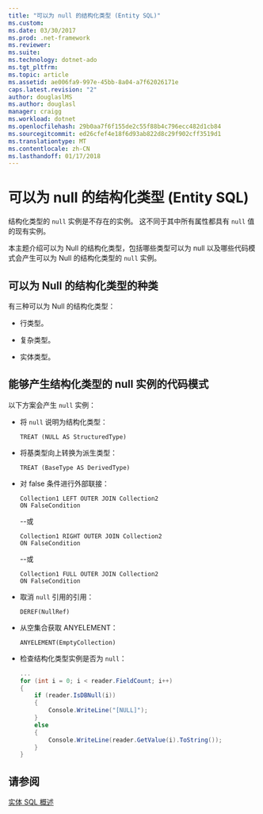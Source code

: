 ```yaml
---
title: "可以为 null 的结构化类型 (Entity SQL)"
ms.custom: 
ms.date: 03/30/2017
ms.prod: .net-framework
ms.reviewer: 
ms.suite: 
ms.technology: dotnet-ado
ms.tgt_pltfrm: 
ms.topic: article
ms.assetid: ae006fa9-997e-45bb-8a04-a7f62026171e
caps.latest.revision: "2"
author: douglaslMS
ms.author: douglasl
manager: craigg
ms.workload: dotnet
ms.openlocfilehash: 29b0aa7f6f155de2c55f88b4c796ecc482d1cb84
ms.sourcegitcommit: ed26cfef4e18f6d93ab822d8c29f902cff3519d1
ms.translationtype: MT
ms.contentlocale: zh-CN
ms.lasthandoff: 01/17/2018
---
```

# <a name="nullable-structured-types-entity-sql"></a>可以为 null 的结构化类型 (Entity SQL)
结构化类型的 `null` 实例是不存在的实例。 这不同于其中所有属性都具有 `null` 值的现有实例。  
  
 本主题介绍可以为 Null 的结构化类型，包括哪些类型可以为 null 以及哪些代码模式会产生可以为 Null 的结构化类型的 `null` 实例。  
  
## <a name="kinds-of-nullable-structured-types"></a>可以为 Null 的结构化类型的种类  
 有三种可以为 Null 的结构化类型：  
  
-   行类型。  
  
-   复杂类型。  
  
-   实体类型。  
  
## <a name="code-patterns-that-produce-null-instances-of-structured-types"></a>能够产生结构化类型的 null 实例的代码模式  
 以下方案会产生 `null` 实例：  
  
-   将 `null` 说明为结构化类型：  
  
    ```  
    TREAT (NULL AS StructuredType)  
    ```  
  
-   将基类型向上转换为派生类型：  
  
    ```  
    TREAT (BaseType AS DerivedType)  
    ```  
  
-   对 false 条件进行外部联接：  
  
    ```  
    Collection1 LEFT OUTER JOIN Collection2  
    ON FalseCondition  
    ```  
  
     --或  
  
    ```  
    Collection1 RIGHT OUTER JOIN Collection2  
    ON FalseCondition  
    ```  
  
     --或  
  
    ```  
    Collection1 FULL OUTER JOIN Collection2  
    ON FalseCondition  
    ```  
  
-   取消 `null` 引用的引用：  
  
    ```  
    DEREF(NullRef)  
    ```  
  
-   从空集合获取 ANYELEMENT：  
  
    ```  
    ANYELEMENT(EmptyCollection)  
    ```  
  
-   检查结构化类型实例是否为 `null`：  
  
    ```csharp  
    ...  
    for (int i = 0; i < reader.FieldCount; i++)  
    {  
        if (reader.IsDBNull(i))  
        {  
            Console.WriteLine("[NULL]");  
        }  
        else  
        {  
            Console.WriteLine(reader.GetValue(i).ToString());  
        }  
    }  
    ```  
  
## <a name="see-also"></a>请参阅  
 [实体 SQL 概述](../../../../../../docs/framework/data/adonet/ef/language-reference/entity-sql-overview.md)
